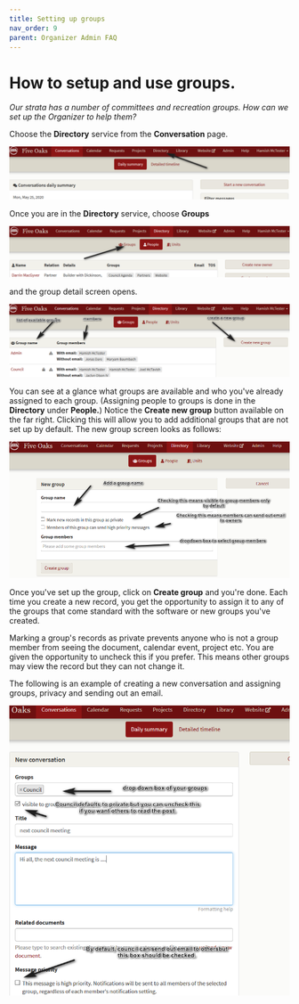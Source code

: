```yaml
---
title: Setting up groups
nav_order: 9
parent: Organizer Admin FAQ
---
```


# How to setup and use groups.

*Our strata has a number of committees and recreation groups.  How can we set up the Organizer to help them?*

Choose the **Directory** service from the **Conversation** page.  

![select dir](groups/selectdir.png)

Once you are in the **Directory** service, choose **Groups**

![groups](groups/groups.png)

and the group detail screen opens.  

![group screen](groups/groupscreen.png)

You can see at a glance what groups are available and who you've already assigned to each group.  (Assigning people to groups is done in the **Directory** under **People.**)  Notice the **Create new group** button available on the far right.  Clicking this will allow you to add additional groups that are not set up by default. The new group screen looks as follows:

![setup group](groups/setupgroup.png)

Once you've set up the group, click on **Create group** and you're done.  Each time you create a new record, you get the opportunity to assign it to any of the groups that come standard with the software or new groups you've created.  

Marking a group's records as private prevents anyone who is not a group member from seeing the document, calendar event, project etc.  You are given the opportunity to uncheck this if you prefer.  This means other groups may view the record but they can not change it.

The following is an example of creating a new conversation and assigning groups, privacy and sending out an email.

![use groups](groups/usegroups.png)
